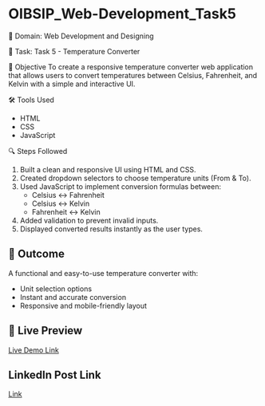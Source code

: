 # OIBSIP_Web-Development_Task5

📌 Domain: Web Development and Designing

 📝 Task: Task 5 - Temperature Converter

📖 Objective
To create a responsive temperature converter web application that allows users to convert temperatures between Celsius, Fahrenheit, and Kelvin with a simple and interactive UI.

🛠 Tools Used
- HTML
- CSS
- JavaScript

🔍 Steps Followed
1. Built a clean and responsive UI using HTML and CSS.
2. Created dropdown selectors to choose temperature units (From & To).
3. Used JavaScript to implement conversion formulas between:
   - Celsius ↔ Fahrenheit
   - Celsius ↔ Kelvin
   - Fahrenheit ↔ Kelvin
4. Added validation to prevent invalid inputs.
5. Displayed converted results instantly as the user types.

## 🎯 Outcome
A functional and easy-to-use temperature converter with:
- Unit selection options
- Instant and accurate conversion
- Responsive and mobile-friendly layout

## 🔗 Live Preview
[Live Demo Link](https://rasika31r.github.io/OIBSIP_Web-Development_Task5/)

## LinkedIn Post Link
[Link](https://www.linkedin.com/posts/rasika-birajdar-2833aa313_oasisinfobyte-task5-temperatureconverter-activity-7357372148778196992-RJbB?utm_source=share&utm_medium=member_android&rcm=ACoAAE-dQwMBNfNg8dImfmegOzwSVnDfngd3nEo)
